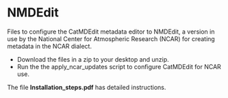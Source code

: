 # NMDEdit

Files to configure the CatMDEdit metadata editor to NMDEdit, a version in 
use by the National Center for Atmospheric Research (NCAR) for creating
metadata in the NCAR dialect.

- Download the files in a zip to your desktop and unzip. 
- Run the the apply_ncar_updates script to configure CatMDEdit for NCAR use.

The file **Installation_steps.pdf** has detailed instructions.
